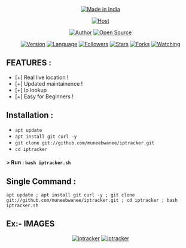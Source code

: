 <p align="center">
<a href="#"><img title="Made in India" src="https://img.shields.io/badge/MADE%20IN-INDIA-green?colorA=%2320fb35&colorB=%23fba320&style=for-the-badge"></a>
</p>
<p align="center">
<a href="#"><img title="Host" src="https://1.bp.blogspot.com/-sZl2Ly6koDw/X-DdhDr-jQI/AAAAAAAAG3I/DMG6tUXrhEkJraHFyksS6yGcYKPuNzxywCLcBGAsYHQ/s2663/iptracker.png"></a>
</p>
<p align="center">
<a href="https://github.com/muneebwanee"><img title="Author" src="https://img.shields.io/badge/Author-muneebwanee-red.svg?style=for-the-badge&logo=github"></a>
<a href="#"><img title="Open Source" src="https://img.shields.io/badge/Open%20Source-%E2%9D%A4-green?style=for-the-badge"></a>
</p>
<p align="center">
<a href="#"><img title="Version" src="https://img.shields.io/badge/Version-1.0-green.svg?style=flat-square"></a>
<a href="#"><img title="Language" src="https://badges.frapsoft.com/bash/v1/bash.png?v=103"></a>
<a href="https://github.com/muneebwanee/followers"><img title="Followers" src="https://img.shields.io/github/followers/muneebwanee?color=blue&style=flat-square"></a>
<a href="https://github.com/muneebwanee/iptracker/stargazers/"><img title="Stars" src="https://img.shields.io/github/stars/muneebwanee/iptracker?color=red&style=flat-square"></a>
<a href="https://github.com/muneebwanee/iptracker/network/members"><img title="Forks" src="https://img.shields.io/github/forks/muneebwanee/iptracker?color=red&style=flat-square"></a>
<a href="https://github.com/muneebwanee/iptracker/watchers"><img title="Watching" src="https://img.shields.io/github/watchers/muneebwanee/iptracker?label=Watchers&color=blue&style=flat-square"></a>
</p>

## FEATURES :
* [+] Real live location !
* [+] Updated maintainence !
* [+] Ip lookup
* [+] Easy for Beginners !

## Installation :

* `apt update`
* `apt install git curl -y`
* `git clone git://github.com/muneebwanee/iptracker.git`
* `cd iptracker`

#### > Run : `bash iptracker.sh`

## Single Command :
```
apt update ; apt install git curl -y ; git clone git://github.com/muneebwanee/iptracker.git ; cd iptracker ; bash iptracker.sh
```

## Ex:- IMAGES

<p align="center">
<a href="#"><img title="iptracker" src="https://1.bp.blogspot.com/-C6Wh9bbaUy4/X-YJSsrgVTI/AAAAAAAAASI/qQPqP734cXo9qpRQWUTWYzYULKzAp0JdwCLcBGAsYHQ/s2048/iptracker.jpg"></a>
<a href="#"><img title="iptracker" src="https://1.bp.blogspot.com/-XmjnAcNYrQ8/X-YJWdEHV5I/AAAAAAAAASM/i6B9txl4TR8kxvRVjSmBrR4ZcrmSMvyXQCLcBGAsYHQ/s2048/iptracker.jpg"></a>
</p>
